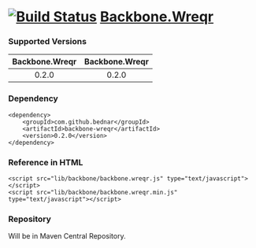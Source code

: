 [![Build Status](https://api.travis-ci.org/bednar/Backbone.Wreqr.png?branch=master)](https://travis-ci.org/bednar/Backbone.Wreqr) [Backbone.Wreqr](https://github.com/marionettejs/backbone.wreqr)
======

### Supported Versions

|   Backbone.Wreqr  |   Backbone.Wreqr  |
|:-----------------:|:-----------------:|
|       0.2.0       |       0.2.0       |


### Dependency

    <dependency>
        <groupId>com.github.bednar</groupId>
        <artifactId>backbone-wreqr</artifactId>
        <version>0.2.0</version>
    </dependency>

### Reference in HTML

    <script src="lib/backbone/backbone.wreqr.js" type="text/javascript"></script>
    <script src="lib/backbone/backbone.wreqr.min.js" type="text/javascript"></script>
    
### Repository

Will be in Maven Central Repository.
